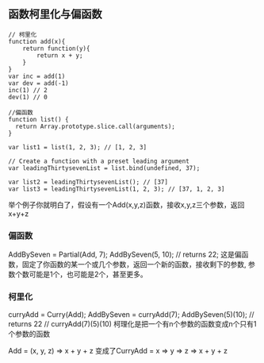
## 函数柯里化与偏函数
```
// 柯里化
function add(x){
    return function(y){
        return x + y;
    }
}
var inc = add(1)
var dev = add(-1)
inc(1) // 2
dev(1) // 0

//偏函数
function list() {
  return Array.prototype.slice.call(arguments);
}

var list1 = list(1, 2, 3); // [1, 2, 3]

// Create a function with a preset leading argument
var leadingThirtysevenList = list.bind(undefined, 37);

var list2 = leadingThirtysevenList(); // [37]
var list3 = leadingThirtysevenList(1, 2, 3); // [37, 1, 2, 3]
```

举个例子你就明白了，假设有一个Add(x,y,z)函数，接收x,y,z三个参数，返回x+y+z

### 偏函数

AddBySeven = Partial(Add, 7);
AddBySeven(5, 10); // returns 22;
这是偏函数，固定了你函数的某一个或几个参数，返回一个新的函数，接收剩下的参数, 参数个数可能是1个，也可能是2个，甚至更多。

### 柯里化

curryAdd = Curry(Add);
AddBySeven = curryAdd(7);
AddBySeven(5)(10); // returns 22
// curryAdd(7)(5)(10)
柯理化是把一个有n个参数的函数变成n个只有1个参数的函数

Add = (x, y, z) => x + y + z
变成了CurryAdd = x => y => z => x + y + z
